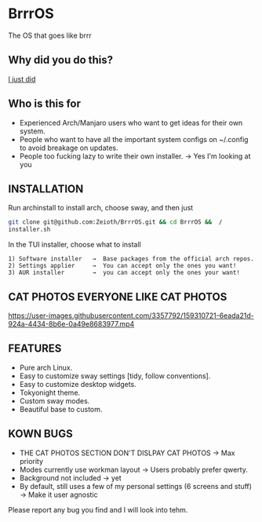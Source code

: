 # BrrrOS
The OS that goes like brrr

## Why did you do this?
[I just did](https://i.redd.it/ho2zlmfkn2b01.png)

## Who is this for

* Experienced Arch/Manjaro users who want to get ideas for their own system.
* People who want to have all the important system configs on ~/.config to avoid
  breakage on updates.
* People too fucking lazy to write their own installer. → Yes I'm looking at you

## INSTALLATION

Run archinstall to install arch, choose sway, and then just

``` bash
git clone git@github.com:Zeioth/BrrrOS.git && cd BrrrOS &&  /
installer.sh
```

  In the TUI installer, choose what to install

``` text
1) Software installer   →  Base packages from the official arch repos.
2) Settings applier     →  You can accept only the ones you want!
3) AUR installer        →  you can accept only the ones your want!
```
## CAT PHOTOS EVERYONE LIKE CAT PHOTOS

https://user-images.githubusercontent.com/3357792/159310721-6eada21d-924a-4434-8b6e-0a49e8683977.mp4

## FEATURES

* Pure arch Linux.
* Easy to customize sway settings [tidy, follow conventions].
* Easy to customize desktop widgets.
* Tokyonight theme.
* Custom sway modes.
* Beautiful base to custom.

## KOWN BUGS

* THE CAT PHOTOS SECTION DON'T DISLPAY CAT PHOTOS → Max priority
* Modes currently use workman layout → Users probably prefer qwerty.
* Background not included → yet
* By default, still uses a few of my personal settings (6 screens and stuff) → Make it user agnostic

Please report any bug you find and I will look into tehm.
